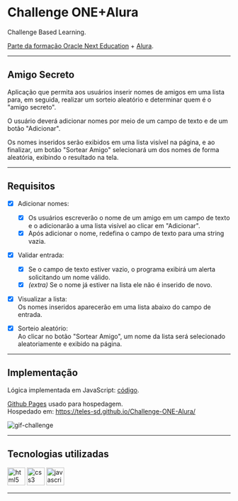 
# Challenge ONE+Alura

Challenge Based Learning.

[Parte da formação Oracle Next Education](https://www.oracle.com/br/education/oracle-next-education/) + [Alura](https://www.alura.com.br/).

---

## Amigo Secreto

Aplicação que permita aos usuários inserir nomes de amigos em uma lista para, em seguida, realizar um sorteio aleatório e determinar quem é o "amigo secreto".

O usuário deverá adicionar nomes por meio de um campo de texto e de um botão "Adicionar".

Os nomes inseridos serão exibidos em uma lista visível na página, e ao finalizar, um botão "Sortear Amigo" selecionará um dos nomes de forma aleatória, exibindo o resultado na tela.

---

## Requisitos

- [x] Adicionar nomes:  
    - [x] Os usuários escreverão o nome de um amigo em um campo de texto e o adicionarão a uma lista visível ao clicar em "Adicionar".
    - [x] Após adicionar o nome, redefina o campo de texto para uma string vazia.

- [x] Validar entrada:  
    - [x] Se o campo de texto estiver vazio, o programa exibirá um alerta solicitando um nome válido.
    - [x] _(extra)_ Se o nome já estiver na lista ele não é inserido de novo.

- [x] Visualizar a lista:  
  Os nomes inseridos aparecerão em uma lista abaixo do campo de entrada.

- [x] Sorteio aleatório:  
  Ao clicar no botão "Sortear Amigo", um nome da lista será selecionado aleatoriamente e exibido na página.

---

## Implementação

Lógica implementada em JavaScript: [código](./app.js).

[Github Pages](https://pages.github.com/) usado para hospedagem.  
Hospedado em: https://teles-sd.github.io/Challenge-ONE-Alura/

![gif-challenge](./img/Challenge-Alura.gif)

---

## Tecnologias utilizadas

[<img src="https://www.vectorlogo.zone/logos/w3_html5/w3_html5-icon.svg" alt="html5" width="40" height="40"/>](https://developer.mozilla.org/en-US/docs/Web/HTML)
[<img src="https://www.vectorlogo.zone/logos/w3_css/w3_css-icon.svg" alt="css3" width="40" height="40"/>](https://developer.mozilla.org/en-US/docs/Web/CSS)
[<img src="https://www.vectorlogo.zone/logos/javascript/javascript-icon.svg" alt="javascript" width="40" height="40"/>](https://developer.mozilla.org/en-US/docs/Web/JavaScript)

---